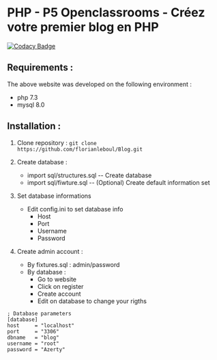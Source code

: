 # PHP - P5 Openclassrooms - Créez votre premier blog en PHP

[![Codacy Badge](https://api.codacy.com/project/badge/Grade/df302761ee7a4669b0b99f749ea2b610)](https://app.codacy.com/manual/florianleboul/Blog?utm_source=github.com&utm_medium=referral&utm_content=florianleboul/Blog&utm_campaign=Badge_Grade_Dashboard)

## Requirements : 
The above website was developed on the following environment :  
 - php 7.3
 - mysql 8.0

## Installation :
1. Clone repository : 
`git clone https://github.com/florianleboul/Blog.git`
 

2. Create database : 
   	- import sql/structures.sql -- Create database
	- import sql/fiwture.sql    -- (Optional) Create default information set

3. Set database informations
	- Edit config.ini to set database info
		- Host
		- Port
		- Username
		- Password

4. Create admin account : 
	- By fixtures.sql : admin/password
	- By database :
 		- Go to website
 		- Click on register
 		- Create account
 		- Edit on database to change your rigths 
```
; Database parameters
[database]
host     = "localhost"
port     = "3306"
dbname   = "blog"
username = "root"
password = "Azerty"
```